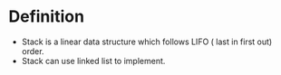 # Definition
- Stack is a linear data structure which follows LIFO ( last in first out) order.
- Stack can use linked list to implement.